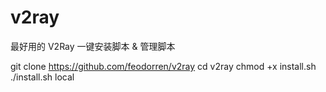 # v2ray
最好用的 V2Ray 一键安装脚本 &amp; 管理脚本

git clone https://github.com/feodorren/v2ray
cd v2ray
chmod +x install.sh
./install.sh local
